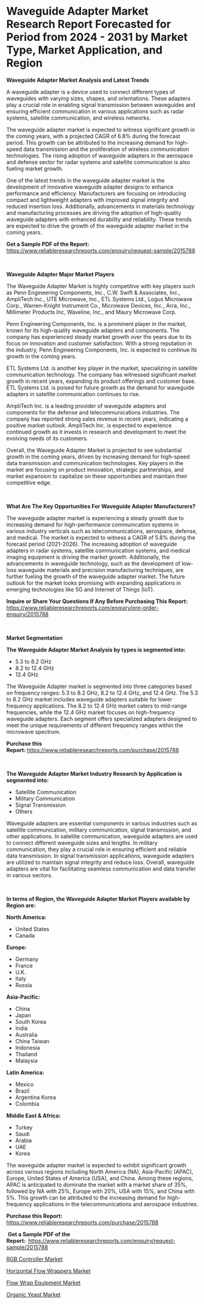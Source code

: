 <p><h1>Waveguide Adapter Market Research Report Forecasted for Period from 2024 -  2031 by Market Type, Market Application, and Region</h1></p><p><strong>Waveguide Adapter Market Analysis and Latest Trends</strong></p>
<p><p>A waveguide adapter is a device used to connect different types of waveguides with varying sizes, shapes, and orientations. These adapters play a crucial role in enabling signal transmission between waveguides and ensuring efficient communication in various applications such as radar systems, satellite communication, and wireless networks.</p><p>The waveguide adapter market is expected to witness significant growth in the coming years, with a projected CAGR of 6.8% during the forecast period. This growth can be attributed to the increasing demand for high-speed data transmission and the proliferation of wireless communication technologies. The rising adoption of waveguide adapters in the aerospace and defense sector for radar systems and satellite communication is also fueling market growth.</p><p>One of the latest trends in the waveguide adapter market is the development of innovative waveguide adapter designs to enhance performance and efficiency. Manufacturers are focusing on introducing compact and lightweight adapters with improved signal integrity and reduced insertion loss. Additionally, advancements in materials technology and manufacturing processes are driving the adoption of high-quality waveguide adapters with enhanced durability and reliability. These trends are expected to drive the growth of the waveguide adapter market in the coming years.</p></p>
<p><strong>Get a Sample PDF of the Report:&nbsp;</strong> <a href="https://www.reliableresearchreports.com/enquiry/request-sample/2015788">https://www.reliableresearchreports.com/enquiry/request-sample/2015788</a></p>
<p>&nbsp;</p>
<p><strong>Waveguide Adapter Major Market Players</strong></p>
<p><p>The Waveguide Adapter Market is highly competitive with key players such as Penn Engineering Components, Inc., C.W. Swift & Associates, Inc., AmpliTech Inc., UTE Microwave, Inc., ETL Systems Ltd., Logus Microwave Corp., Warren-Knight Instrument Co., Microwave Devices, Inc., Arra, Inc., Millimeter Products Inc, Waveline, Inc., and Maury Microwave Corp. </p><p>Penn Engineering Components, Inc. is a prominent player in the market, known for its high-quality waveguide adapters and components. The company has experienced steady market growth over the years due to its focus on innovation and customer satisfaction. With a strong reputation in the industry, Penn Engineering Components, Inc. is expected to continue its growth in the coming years.</p><p>ETL Systems Ltd. is another key player in the market, specializing in satellite communication technology. The company has witnessed significant market growth in recent years, expanding its product offerings and customer base. ETL Systems Ltd. is poised for future growth as the demand for waveguide adapters in satellite communication continues to rise.</p><p>AmpliTech Inc. is a leading provider of waveguide adapters and components for the defense and telecommunications industries. The company has reported strong sales revenue in recent years, indicating a positive market outlook. AmpliTech Inc. is expected to experience continued growth as it invests in research and development to meet the evolving needs of its customers.</p><p>Overall, the Waveguide Adapter Market is projected to see substantial growth in the coming years, driven by increasing demand for high-speed data transmission and communication technologies. Key players in the market are focusing on product innovation, strategic partnerships, and market expansion to capitalize on these opportunities and maintain their competitive edge.</p></p>
<p>&nbsp;</p>
<p><strong>What Are The Key Opportunities For Waveguide Adapter Manufacturers?</strong></p>
<p><p>The waveguide adapter market is experiencing a steady growth due to increasing demand for high-performance communication systems in various industry verticals such as telecommunications, aerospace, defense, and medical. The market is expected to witness a CAGR of 5.8% during the forecast period (2021-2026). The increasing adoption of waveguide adapters in radar systems, satellite communication systems, and medical imaging equipment is driving the market growth. Additionally, the advancements in waveguide technology, such as the development of low-loss waveguide materials and precision manufacturing techniques, are further fueling the growth of the waveguide adapter market. The future outlook for the market looks promising with expanding applications in emerging technologies like 5G and Internet of Things (IoT).</p></p>
<p><strong>Inquire or Share Your Questions If Any Before Purchasing This Report:</strong> <a href="https://www.reliableresearchreports.com/enquiry/pre-order-enquiry/2015788">https://www.reliableresearchreports.com/enquiry/pre-order-enquiry/2015788</a></p>
<p>&nbsp;</p>
<p><strong>Market Segmentation</strong></p>
<p><strong>The Waveguide Adapter Market Analysis by types is segmented into:</strong></p>
<p><ul><li>5.3 to 8.2 GHz</li><li>8.2 to 12.4 GHz</li><li>12.4 GHz</li></ul></p>
<p><p>The Waveguide Adapter market is segmented into three categories based on frequency ranges: 5.3 to 8.2 GHz, 8.2 to 12.4 GHz, and 12.4 GHz. The 5.3 to 8.2 GHz market includes waveguide adapters suitable for lower frequency applications. The 8.2 to 12.4 GHz market caters to mid-range frequencies, while the 12.4 GHz market focuses on high-frequency waveguide adapters. Each segment offers specialized adapters designed to meet the unique requirements of different frequency ranges within the microwave spectrum.</p></p>
<p><strong>Purchase this Report:&nbsp;</strong><a href="https://www.reliableresearchreports.com/purchase/2015788">https://www.reliableresearchreports.com/purchase/2015788</a></p>
<p>&nbsp;</p>
<p><strong>The Waveguide Adapter Market Industry Research by Application is segmented into:</strong></p>
<p><ul><li>Satellite Communication</li><li>Military Communication</li><li>Signal Transmission</li><li>Others</li></ul></p>
<p><p>Waveguide adapters are essential components in various industries such as satellite communication, military communication, signal transmission, and other applications. In satellite communication, waveguide adapters are used to connect different waveguide sizes and lengths. In military communication, they play a crucial role in ensuring efficient and reliable data transmission. In signal transmission applications, waveguide adapters are utilized to maintain signal integrity and reduce loss. Overall, waveguide adapters are vital for facilitating seamless communication and data transfer in various sectors.</p></p>
<p>&nbsp;</p>
<p><strong>In terms of Region, the Waveguide Adapter Market Players available by Region are:</strong></p>
<p>
    <p> <strong> North America: </strong>
        <ul>
            <li>United States</li>
            <li>Canada</li>
        </ul>
        </p> 
    <p> <strong> Europe: </strong>
        <ul>
            <li>Germany</li>
            <li>France</li>
            <li>U.K.</li>
            <li>Italy</li>
            <li>Russia</li>
        </ul>
        </p> 
    <p> <strong> Asia-Pacific: </strong>
        <ul>
            <li>China</li>
            <li>Japan</li>
            <li>South Korea</li>
            <li>India</li>
            <li>Australia</li>
            <li>China Taiwan</li>
            <li>Indonesia</li>
            <li>Thailand</li>
            <li>Malaysia</li>
        </ul>
        </p> 
    <p> <strong> Latin America: </strong>
        <ul>
            <li>Mexico</li>
            <li>Brazil</li>
            <li>Argentina Korea</li>
            <li>Colombia</li>
        </ul>
        </p> 
    <p> <strong> Middle East & Africa: </strong>
        <ul>
            <li>Turkey</li>
            <li>Saudi</li>
            <li>Arabia</li>
            <li>UAE</li>
            <li>Korea</li>
        </ul>
    </p>
    </p>
<p><p>The waveguide adapter market is expected to exhibit significant growth across various regions including North America (NA), Asia-Pacific (APAC), Europe, United States of America (USA), and China. Among these regions, APAC is anticipated to dominate the market with a market share of 35%, followed by NA with 25%, Europe with 20%, USA with 15%, and China with 5%. This growth can be attributed to the increasing demand for high-frequency applications in the telecommunications and aerospace industries.</p></p>
<p><strong>Purchase this Report: </strong><a href="https://www.reliableresearchreports.com/purchase/2015788">https://www.reliableresearchreports.com/purchase/2015788</a></p>
<p>&nbsp;<strong>Get a Sample PDF of the Report:&nbsp;&nbsp;</strong><a href="https://www.reliableresearchreports.com/enquiry/request-sample/2015788">https://www.reliableresearchreports.com/enquiry/request-sample/2015788</a></p>
<p><strong></strong></p>
<p><p><a href="https://view.publitas.com/reportprime-1/insights-into-rgb-controller-market-size-analysing-market-share-trends-and-growth-from-2024-to-2031/">RGB Controller Market</a></p><p><a href="https://view.publitas.com/reportprime-1/horizontal-flow-wrappers-market-with-the-goal-of-estimating-the-market-size-and-future-growth-potential-of-various-market-segments-based-on-component-applications-end-user-and-region/">Horizontal Flow Wrappers Market</a></p><p><a href="https://view.publitas.com/reportprime-1/flow-wrap-equipment-market-provides-detailed-segmentation-of-this-market-based-on-type-application-and-region-and-forecast-for-the-period-from-2024-2031/">Flow Wrap Equipment Market</a></p><p><a href="https://cute-banjo-8ca.notion.site/Organic-Yeast-Market-Size-Furnishes-Valuable-Information-Encompassing-Market-Share-Market-Trends-a-89616546cf774b7b96c653d40f5faac5">Organic Yeast Market</a></p></p>